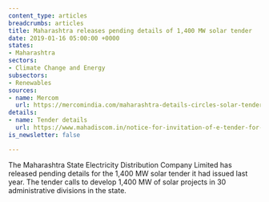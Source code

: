 ```yaml
---
content_type: articles
breadcrumbs: articles
title: Maharashtra releases pending details of 1,400 MW solar tender
date: 2019-01-16 05:00:00 +0000
states:
- Maharashtra
sectors:
- Climate Change and Energy
subsectors:
- Renewables
sources:
- name: Mercom
  url: https://mercomindia.com/maharashtra-details-circles-solar-tender-1400-mw/
details:
- name: Tender details
  url: https://www.mahadiscom.in/notice-for-invitation-of-e-tender-for-long-term-bids-for-procurement-of-1400-mw-solar-power-through-competitive-bidding-process-followed-by-e-reverse-auction-from-projects-to-be-connected-at-distrib-3/
is_newsletter: false

---
```

The Maharashtra State Electricity Distribution Company Limited has released pending details for the 1,400 MW solar tender it had issued last year. The tender calls to develop 1,400 MW of solar projects in 30 administrative divisions in the state.
